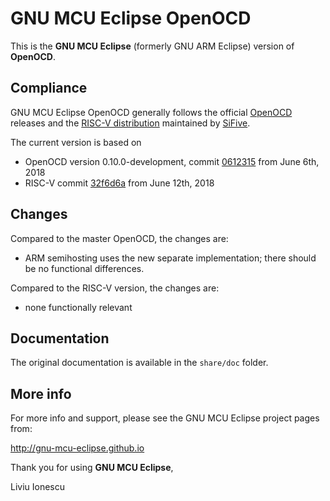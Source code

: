 # GNU MCU Eclipse OpenOCD

This is the **GNU MCU Eclipse** (formerly GNU ARM Eclipse) version of **OpenOCD**.

## Compliance

GNU MCU Eclipse OpenOCD generally follows the official 
[OpenOCD](http://openocd.org) releases and the 
[RISC-V distribution](https://github.com/riscv/riscv-openocd) 
maintained by [SiFive](https://www.sifive.com).

The current version is based on 

- OpenOCD version 0.10.0-development, commit 
[0612315](https://github.com/gnu-mcu-eclipse/openocd/commit/06123153f38280608b1e92dcb766b31ade7e4668) 
from June 6th, 2018
- RISC-V commit 
[32f6d6a](https://github.com/gnu-mcu-eclipse/openocd/commit/32f6d6a857ed9548428dd095e51a646e7fbab9de) 
from June 12th, 2018

## Changes

Compared to the master OpenOCD, the changes are:

- ARM semihosting uses the new separate implementation; there should be no functional differences.

Compared to the RISC-V version, the changes are:

- none functionally relevant

## Documentation

The original documentation is available in the `share/doc` folder.

## More info

For more info and support, please see the GNU MCU Eclipse project pages from:

  http://gnu-mcu-eclipse.github.io

Thank you for using **GNU MCU Eclipse**,

Liviu Ionescu
